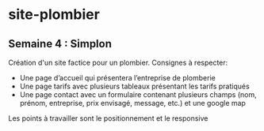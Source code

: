 # site-plombier

## Semaine 4 : Simplon

Création d'un site factice pour un plombier. Consignes à respecter:

- Une page d’accueil qui présentera l’entreprise de plomberie
- Une page tarifs avec plusieurs tableaux présentant les tarifs pratiqués
- Une page contact avec un formulaire contenant plusieurs champs (nom, prénom, entreprise, prix envisagé, message, etc.) et une google map

Les points à travailler sont le positionnement et le responsive

